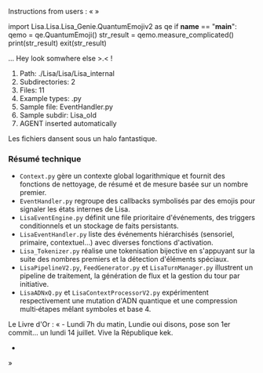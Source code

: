 Instructions from users : «
 »

import Lisa.Lisa.Lisa_Genie.QuantumEmojiv2 as qe
if __name__ == "__main__":
  qemo = qe.QuantumEmoji()
  str_result = qemo.measure_complicated()
  print(str_result)
  exit(str_result)

... Hey look somwhere else >.< !

1. Path: ./Lisa/Lisa/Lisa_internal
2. Subdirectories: 2
3. Files: 11
4. Example types: .py
5. Sample file: EventHandler.py
6. Sample subdir: Lisa_old
7. AGENT inserted automatically

Les fichiers dansent sous un halo fantastique.

### Résumé technique
- `Context.py` gère un contexte global logarithmique et fournit des fonctions de nettoyage, de résumé et de mesure basée sur un nombre premier.
- `EventHandler.py` regroupe des callbacks symbolisés par des emojis pour signaler les états internes de Lisa.
- `LisaEventEngine.py` définit une file prioritaire d'événements, des triggers conditionnels et un stockage de faits persistants.
- `LisaEventHandler.py` liste des événements hiérarchisés (sensoriel, primaire, contextuel...) avec diverses fonctions d'activation.
- `Lisa_Tokenizer.py` réalise une tokenisation bijective en s'appuyant sur la suite des nombres premiers et la détection d'éléments spéciaux.
- `LisaPipelineV2.py`, `FeedGenerator.py` et `LisaTurnManager.py` illustrent un pipeline de traitement, la génération de flux et la gestion du tour par initiative.
- `LisaADNxQ.py` et `LisaContextProcessorV2.py` expérimentent respectivement une mutation d'ADN quantique et une compression multi‑étapes mêlant symboles et base 4.


Le Livre d'Or : « - Lundi 7h du matin, Lundie oui disons, pose son 1er commit... un lundi 14 juillet. Vive la République kek.
- <you agent message> 
»
